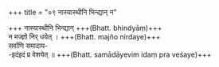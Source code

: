 +++
title = "०९ नास्यास्थीनि भिन्द्यान् न"

+++
नास्यास्थीनि भिन्द्यान् +++(Bhatt. bhindyāṃ)+++  
न मज्ज्ञो निर् धयेत् । +++(Bhatt. majño nirdaye)+++  
सर्वाणि समादाय-  
-इदंइदं प्र वेशयेत् ॥ +++(Bhatt. samādāyevim idaṃ pra veśaye)+++